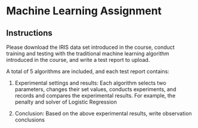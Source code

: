 # Machine Learning Assignment 

## Instructions
Please download the IRIS data set introduced in the course, conduct training and testing with the traditional machine learning algorithm introduced in the course, and write a test report to upload.

A total of 5 algorithms are included, and each test report contains:

1. Experimental settings and results: Each algorithm selects two parameters, changes their set values, conducts experiments, and records and compares the experimental results. For example, the penalty and solver of Logistic Regression

2. Conclusion: Based on the above experimental results, write observation conclusions
